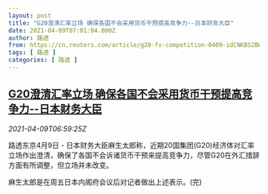 ```yaml
---
layout: post
title: "G20澄清汇率立场 确保各国不会采用货币干预提高竞争力--日本财务大臣"
date: 2021-04-09T07:01:04.000Z
author: 路透
from: https://cn.reuters.com/article/g20-fx-competition-0409-idCNKBS2BW0QF
tags: [ 路透 ]
categories: [ 路透 ]
---
```

<!--1617951664000-->
[G20澄清汇率立场 确保各国不会采用货币干预提高竞争力--日本财务大臣](https://cn.reuters.com/article/g20-fx-competition-0409-idCNKBS2BW0QF)
------

<div>
<div><i>2021-04-09T06:59:25Z</i></div><p>路透东京4月9日 - 日本财务大臣麻生太郎称，近期20国集团(G20)经济体对汇率立场作出澄清，确保了各国不会诉诸货币干预来提高竞争力，尽管G20在外汇措辞方面有所调整，但立场并未改变。</p><p>麻生太郎是在周五日本内阁府会议后对记者做出上述表示。(完)</p>
</div>
